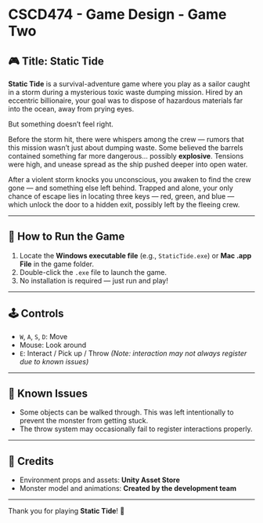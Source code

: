 # CSCD474 - Game Design - Game Two

## 🎮 Title: Static Tide

**Static Tide** is a survival-adventure game where you play as a sailor caught in a storm during a mysterious toxic waste dumping mission. Hired by an eccentric billionaire, your goal was to dispose of hazardous materials far into the ocean, away from prying eyes.

But something doesn’t feel right.

Before the storm hit, there were whispers among the crew — rumors that this mission wasn’t just about dumping waste. Some believed the barrels contained something far more dangerous... possibly **explosive**. Tensions were high, and unease spread as the ship pushed deeper into open water.

After a violent storm knocks you unconscious, you awaken to find the crew gone — and something else left behind. Trapped and alone, your only chance of escape lies in locating three keys — red, green, and blue — which unlock the door to a hidden exit, possibly left by the fleeing crew.

---

## 🚀 How to Run the Game

1. Locate the **Windows executable file** (e.g., `StaticTide.exe`) or **Mac .app File** in the game folder.
2. Double-click the `.exe` file to launch the game.
3. No installation is required — just run and play!

---

## 🕹️ Controls

- `W`, `A`, `S`, `D`: Move  
- Mouse: Look around  
- `E`: Interact / Pick up / Throw *(Note: interaction may not always register due to known issues)*

---

## 🐞 Known Issues

- Some objects can be walked through. This was left intentionally to prevent the monster from getting stuck.
- The throw system may occasionally fail to register interactions properly.

---

## 👥 Credits

- Environment props and assets: **Unity Asset Store**
- Monster model and animations: **Created by the development team**

---

Thank you for playing **Static Tide**! 🌊
